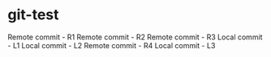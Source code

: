 # git-test
Remote commit - R1
Remote commit - R2
Remote commit - R3
Local commit - L1
Local commit - L2
Remote commit - R4
Local commit - L3